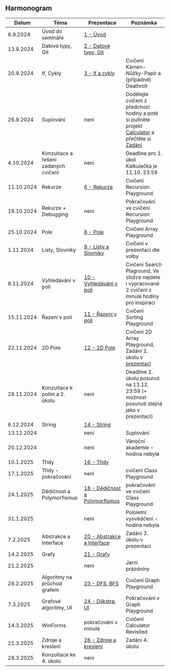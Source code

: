 ## Harmonogram
| Datum | Téma | Prezentace | Poznámka |
| --- | --- | --- | --- |
| 6.9.2024 | Úvod do semináře | [1 - Úvod](https://github.com/Yeenya/Gymvod/blob/main/2024-2025/Oktavy/Okt%C3%A1vy%201.%20-%206.9.2024.pdf) |  |
| 13.9.2024 | Datové typy, Git | [2 - Datové typy, Git](https://github.com/Yeenya/Gymvod/blob/main/2024-2025/Oktavy/Okt%C3%A1vy%202.%20-%2013.9.2024.pdf) |  |
| 20.9.2024 | If, Cykly | [3 - If a cykly](https://github.com/Yeenya/Gymvod/blob/main/2024-2025/Oktavy/3.%20-%2020.9.2024/Okt%C3%A1vy%203.%20-%2020.9.2024.pdf) | Cvičení Kámen-Nůžky-Papír a (případně) Deathroll |
| 26.9.2024 | Suplování | není | Dodělejte cvičení z předchozí hodiny a poté si pullněte projekt [Calculator](https://github.com/Yeenya/Gymvod/tree/main/2024-2025/Oktavy/4.%20-%2027.9.2024/Calculator/Calculator) a přečtěte si [Zadání](https://github.com/Yeenya/Gymvod/blob/main/2024-2025/Oktavy/4.%20-%2027.9.2024/Zad%C3%A1n%C3%AD%201.%20%C3%BAkolu.pdf) |
| 4.10.2024 | Konzultace a řešení zadaných cvičení | není | Deadline pro 1. úkol Kalkulačka je 11.10. 23:59 |
| 11.10.2024 | Rekurze | [6 - Rekurze](https://github.com/Yeenya/Gymvod/blob/main/2024-2025/Oktavy/6%20-%2011.10.2024/Okt%C3%A1vy%206.%20-%2011.10.2024.pdf) | Cvičení Recursion Playground |
| 18.10.2024 | Rekurze + Debugging | není | Pokračování ve cvičení Recursion Playground |
| 25.10.2024 | Pole | [8 - Pole](https://github.com/Yeenya/Gymvod/blob/main/2024-2025/Oktavy/8%20-%2025.10.2024/Okt%C3%A1vy%208.%20-%2025.10.2024.pdf) | Cvičení Array Playground |
| 1.11.2024 | Listy, Slovníky | [9 - Listy a Slovníky](https://github.com/Yeenya/Gymvod/blob/main/2024-2025/Oktavy/Okt%C3%A1vy%209.%20-%201.11.2024.pdf) | Cvičení v prezentaci dle volby |
| 8.11.2024 | Vyhledávání v poli | [10 - Vyhledávání v poli](https://github.com/Yeenya/Gymvod/blob/main/2024-2025/Oktavy/10%20-%208.11.2024/Okt%C3%A1vy%2010.%20-%208.11.2024.pdf) | Cvičení Search Plaground, Ve složce najdete i vypracované 2 cvičení z minulé hodiny pro inspiraci |
| 15.11.2024 | Řazení v poli | [11 - Řazení v poli](https://github.com/Yeenya/Gymvod/blob/main/2024-2025/Oktavy/11%20-%2015.11.2024/Okt%C3%A1vy%2011.%20-%2015.11.2024.pdf) | Cvičení Sorting Playground |
| 22.11.2024 | 2D Pole | [12 - 2D Pole](https://github.com/Yeenya/Gymvod/blob/main/2024-2025/Oktavy/12%20-%2022.11.2024/Okt%C3%A1vy%2012.%20-%2022.11.2024.pdf) | Cvičení 2D Array Playground, Zadání 2. úkolu v [prezentaci](https://github.com/Yeenya/Gymvod/blob/main/2024-2025/Oktavy/12%20-%2022.11.2024/Okt%C3%A1vy%2012.%20-%2022.11.2024.pdf) |
| 29.11.2024 | Konzultace k polím a 2. úkolu | není | Deadline 2. úkolu posunut na 13.12. 23:59 (+ možnost posunutí stejná jako v prezentaci) |
| 6.12.2024 | String | [14 - String](https://github.com/Yeenya/Gymvod/blob/main/2024-2025/Oktavy/Okt%C3%A1vy%2014.%20-%206.12.2024.pdf) |  |
| 13.12.2024 |  | není | Suplování |
| 20.12.2024 |  | není | Vánoční akademie - hodina nebyla |
| 10.1.2025 | Třídy | [16 - Třídy](https://github.com/Yeenya/Gymvod/blob/main/2024-2025/Oktavy/Okt%C3%A1vy%2016.%20-%2010.1.2025.pdf) |  |
| 17.1.2025 | Třídy - pokračování | není | cvičení Class Playground |
| 24.1.2025 | Dědičnost a Polymorfismus | [18 - Dědičnost a Polymorfismus](https://github.com/Yeenya/Gymvod/blob/main/2024-2025/Oktavy/Okt%C3%A1vy%2018.%20-%2024.1.2025.pdf) | pokračování ve cvičení Class Playground |
| 31.1.2025 |  | není | Pololetní vysvědčení - hodina nebyla |
| 7.2.2025 | Abstrakce a Interface | [20 - Abstrakce a Interface](https://github.com/Yeenya/Gymvod/blob/main/2024-2025/Oktavy/Okt%C3%A1vy%2020.%20-%207.2.2025.pdf) | Zadání 3. úkolu v prezentaci |
| 14.2.2025 | Grafy | [21 - Grafy](https://github.com/Yeenya/Gymvod/blob/main/2024-2025/Oktavy/Okt%C3%A1vy%2021.%20-%2014.2.2025.pdf) |  |
| 21.2.2025 |  | není | Jarní prázdniny |
| 28.2.2025 | Algoritmy na průchod grafem | [23 - DFS, BFS](https://github.com/Yeenya/Gymvod/blob/main/2024-2025/Oktavy/23%20-%2028.2.2025/Okt%C3%A1vy%2023.%20-%2028.2.2025.pdf) | Cvičení Graph Playground |
| 7.3.2025 | Grafové algoritmy, UI | [24 - Dijkstra, UI](https://github.com/Yeenya/Gymvod/blob/main/2024-2025/Oktavy/Okt%C3%A1vy%2024.%20-%207.3.2025.pdf) | Pokračování v Graph Playground |
| 14.3.2025 | WinForms | pokračování v minulé | Cvičení Calculator Revisited |
| 21.3.2025 | Zdroje a kreslení | [26 - Zdroje a kreslení](https://github.com/Yeenya/Gymvod/blob/main/2024-2025/Oktavy/Okt%C3%A1vy%2026.%20-%2021.3.2025.pdf) | Zadání 4. úkolu |
| 28.3.2025 | Konzultace ke 4. úkolu | není |  |
